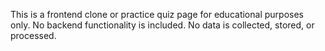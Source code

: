 
This is a frontend clone or practice quiz page for educational purposes only. 
No backend functionality is included. No data is collected, stored, or processed.
